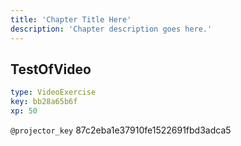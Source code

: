 ```yaml
---
title: 'Chapter Title Here'
description: 'Chapter description goes here.'
---
```


## TestOfVideo

```yaml
type: VideoExercise
key: bb28a65b6f
xp: 50
```

`@projector_key`
87c2eba1e37910fe1522691fbd3adca5

